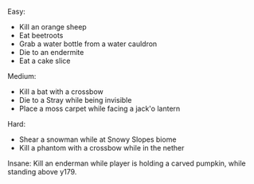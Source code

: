Easy:
- Kill an orange sheep
- Eat beetroots
- Grab a water bottle from a water cauldron
- Die to an endermite
- Eat a cake slice

Medium:
- Kill a bat with a crossbow
- Die to a Stray while being invisible
- Place a moss carpet while facing a jack'o lantern

Hard:
- Shear a snowman while at Snowy Slopes biome
- Kill a phantom with a crossbow while in the nether

Insane: Kill an enderman while player is holding a carved pumpkin, while standing above y179.
